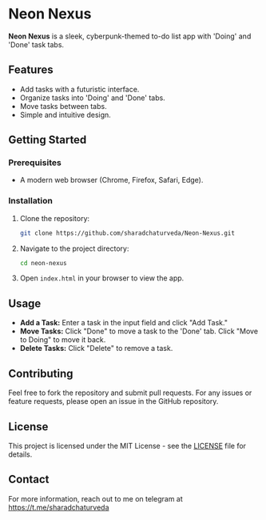 # Neon Nexus

**Neon Nexus** is a sleek, cyberpunk-themed to-do list app with 'Doing' and 'Done' task tabs.

## Features
- Add tasks with a futuristic interface.
- Organize tasks into 'Doing' and 'Done' tabs.
- Move tasks between tabs.
- Simple and intuitive design.

## Getting Started

### Prerequisites
- A modern web browser (Chrome, Firefox, Safari, Edge).

### Installation
1. Clone the repository:
    ```bash
    git clone https://github.com/sharadchaturveda/Neon-Nexus.git
    ```
2. Navigate to the project directory:
    ```bash
    cd neon-nexus
    ```
3. Open `index.html` in your browser to view the app.

## Usage
- **Add a Task:** Enter a task in the input field and click "Add Task."
- **Move Tasks:** Click "Done" to move a task to the 'Done' tab. Click "Move to Doing" to move it back.
- **Delete Tasks:** Click "Delete" to remove a task.

## Contributing
Feel free to fork the repository and submit pull requests. For any issues or feature requests, please open an issue in the GitHub repository.

## License
This project is licensed under the MIT License - see the [LICENSE](LICENSE) file for details.

## Contact
For more information, reach out to me on telegram at https://t.me/sharadchaturveda
